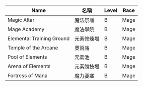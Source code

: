 | Name                     | 名稱             | Level | Race |
|--------------------------|------------------|-------|------|
| Magic Altar              | 魔法祭壇         | B     | Mage |
| Mage Academy             | 魔法學院         | B     | Mage |
| Elemental Training Ground| 元素修煉場       | B     | Mage |
| Temple of the Arcane     | 奧術庙           | B     | Mage |
| Pool of Elements         | 元素池           | B     | Mage |
| Arena of Elements        | 元素競技場       | B     | Mage |
| Fortress of Mana         | 魔力要塞         | B     | Mage |

